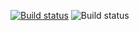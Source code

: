 [![Build status](https://ci.appveyor.com/api/projects/status/14epnv37n7l5txw0?svg=true)](https://ci.appveyor.com/project/granegoro/saucedemo)
![Build status](https://github.com/granegoro/SauceDemo/actions/workflows/gradle.yml/badge.svg)